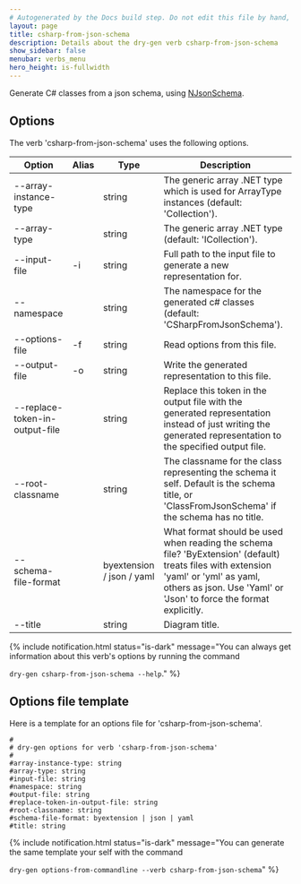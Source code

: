 ```yaml
---
# Autogenerated by the Docs build step. Do not edit this file by hand, as your edits will be overwritten by the next Docs build.
layout: page
title: csharp-from-json-schema
description: Details about the dry-gen verb csharp-from-json-schema
show_sidebar: false
menubar: verbs_menu
hero_height: is-fullwidth
---
```

Generate C# classes from a json schema, using [NJsonSchema](https://github.com/RicoSuter/NJsonSchema). 

## Options
The verb 'csharp-from-json-schema' uses the following options.

|Option|Alias|Type|Description|
|---|---|---|---|
|--array-instance-type||string|The generic array .NET type which is used for ArrayType instances (default: 'Collection').|
|--array-type||string|The generic array .NET type (default: 'ICollection').|
|--input-file|-i|string|Full path to the input file to generate a new representation for.|
|--namespace||string|The namespace for the generated c# classes (default: 'CSharpFromJsonSchema').|
|--options-file|-f|string|Read options from this file.|
|--output-file|-o|string|Write the generated representation to this file.|
|--replace-token-in-output-file||string|Replace this token in the output file with the generated representation instead of just writing the generated representation to the specified output file.|
|--root-classname||string|The classname for the class representing the schema it self. Default is the schema title, or 'ClassFromJsonSchema' if the schema has no title.|
|--schema-file-format||byextension / json / yaml|What format should be used when reading the schema file? 'ByExtension' (default) treats files with extension 'yaml' or 'yml' as yaml, others as json. Use 'Yaml' or 'Json' to force the format explicitly.|
|--title||string|Diagram title.|

{% include notification.html status="is-dark" 
message="You can always get information about this verb's options by running the command 

`dry-gen csharp-from-json-schema --help`."
%}
## Options file template
Here is a template for an options file for 'csharp-from-json-schema'. 
```
#
# dry-gen options for verb 'csharp-from-json-schema'
#
#array-instance-type: string
#array-type: string
#input-file: string
#namespace: string
#output-file: string
#replace-token-in-output-file: string
#root-classname: string
#schema-file-format: byextension | json | yaml
#title: string
```
{% include notification.html status="is-dark" 
message="You can generate the same template your self with the command 

`dry-gen options-from-commandline --verb csharp-from-json-schema`"
%}
